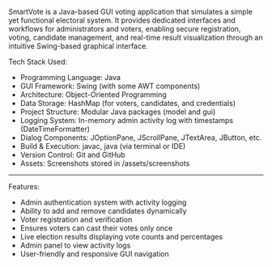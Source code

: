 
SmartVote is a Java-based GUI voting application that simulates a simple yet functional electoral system. It provides dedicated interfaces and workflows for administrators and voters, enabling secure registration, voting, candidate management, and real-time result visualization through an intuitive Swing-based graphical interface.

Tech Stack Used:

* Programming Language: Java
* GUI Framework: Swing (with some AWT components)
* Architecture: Object-Oriented Programming
* Data Storage: HashMap (for voters, candidates, and credentials)
* Project Structure: Modular Java packages (model and gui)
* Logging System: In-memory admin activity log with timestamps (DateTimeFormatter)
* Dialog Components: JOptionPane, JScrollPane, JTextArea, JButton, etc.
* Build & Execution: javac, java (via terminal or IDE)
* Version Control: Git and GitHub
* Assets: Screenshots stored in /assets/screenshots

---

Features:
* Admin authentication system with activity logging
* Ability to add and remove candidates dynamically
* Voter registration and verification
* Ensures voters can cast their votes only once
* Live election results displaying vote counts and percentages
* Admin panel to view activity logs
* User-friendly and responsive GUI navigation


